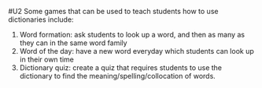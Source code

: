 #U2
Some games that can be used to teach students how to use dictionaries include:
1. Word formation: ask students to look up a word, and then as many as they can in the same word family 
2. Word of the day: have a new word everyday which students can look up in their own time
3. Dictionary quiz: create a quiz that requires students to use the dictionary to find the meaning/spelling/collocation of words.

